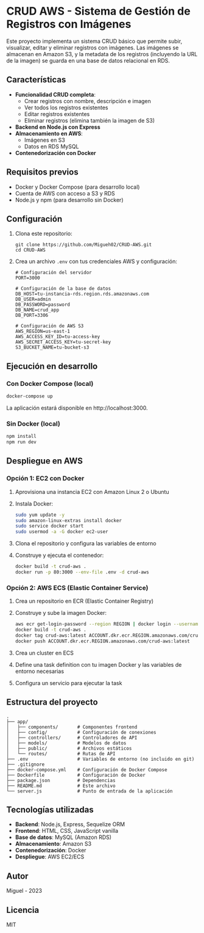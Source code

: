 # CRUD AWS - Sistema de Gestión de Registros con Imágenes

Este proyecto implementa un sistema CRUD básico que permite subir, visualizar, editar y eliminar registros con imágenes. Las imágenes se almacenan en Amazon S3, y la metadata de los registros (incluyendo la URL de la imagen) se guarda en una base de datos relacional en RDS.

## Características

- **Funcionalidad CRUD completa**:
  - Crear registros con nombre, descripción e imagen
  - Ver todos los registros existentes
  - Editar registros existentes
  - Eliminar registros (elimina también la imagen de S3)
- **Backend en Node.js con Express**
- **Almacenamiento en AWS**:
  - Imágenes en S3
  - Datos en RDS MySQL
- **Contenedorización con Docker**

## Requisitos previos

- Docker y Docker Compose (para desarrollo local)
- Cuenta de AWS con acceso a S3 y RDS
- Node.js y npm (para desarrollo sin Docker)

## Configuración

1. Clona este repositorio:
   ```
   git clone https://github.com/Migueh02/CRUD-AWS.git
   cd CRUD-AWS
   ```

2. Crea un archivo `.env` con tus credenciales AWS y configuración:
   ```
   # Configuración del servidor
   PORT=3000

   # Configuración de la base de datos
   DB_HOST=tu-instancia-rds.region.rds.amazonaws.com
   DB_USER=admin
   DB_PASSWORD=password
   DB_NAME=crud_app
   DB_PORT=3306

   # Configuración de AWS S3
   AWS_REGION=us-east-1
   AWS_ACCESS_KEY_ID=tu-access-key
   AWS_SECRET_ACCESS_KEY=tu-secret-key
   S3_BUCKET_NAME=tu-bucket-s3
   ```

## Ejecución en desarrollo

### Con Docker Compose (local)

```bash
docker-compose up
```

La aplicación estará disponible en http://localhost:3000.

### Sin Docker (local)

```bash
npm install
npm run dev
```

## Despliegue en AWS

### Opción 1: EC2 con Docker

1. Aprovisiona una instancia EC2 con Amazon Linux 2 o Ubuntu
2. Instala Docker:
   ```bash
   sudo yum update -y
   sudo amazon-linux-extras install docker
   sudo service docker start
   sudo usermod -a -G docker ec2-user
   ```

3. Clona el repositorio y configura las variables de entorno
4. Construye y ejecuta el contenedor:
   ```bash
   docker build -t crud-aws .
   docker run -p 80:3000 --env-file .env -d crud-aws
   ```

### Opción 2: AWS ECS (Elastic Container Service)

1. Crea un repositorio en ECR (Elastic Container Registry)
2. Construye y sube la imagen Docker:
   ```bash
   aws ecr get-login-password --region REGION | docker login --username AWS --password-stdin ACCOUNT.dkr.ecr.REGION.amazonaws.com
   docker build -t crud-aws .
   docker tag crud-aws:latest ACCOUNT.dkr.ecr.REGION.amazonaws.com/crud-aws:latest
   docker push ACCOUNT.dkr.ecr.REGION.amazonaws.com/crud-aws:latest
   ```

3. Crea un cluster en ECS
4. Define una task definition con tu imagen Docker y las variables de entorno necesarias
5. Configura un servicio para ejecutar la task

## Estructura del proyecto

```
.
├── app/
│   ├── components/       # Componentes frontend
│   ├── config/           # Configuración de conexiones
│   ├── controllers/      # Controladores de API
│   ├── models/           # Modelos de datos
│   ├── public/           # Archivos estáticos
│   └── routes/           # Rutas de API
├── .env                  # Variables de entorno (no incluido en git)
├── .gitignore
├── docker-compose.yml    # Configuración de Docker Compose
├── Dockerfile            # Configuración de Docker
├── package.json          # Dependencias
├── README.md             # Este archivo
└── server.js             # Punto de entrada de la aplicación
```

## Tecnologías utilizadas

- **Backend**: Node.js, Express, Sequelize ORM
- **Frontend**: HTML, CSS, JavaScript vanilla
- **Base de datos**: MySQL (Amazon RDS)
- **Almacenamiento**: Amazon S3
- **Contenedorización**: Docker
- **Despliegue**: AWS EC2/ECS

## Autor

Miguel - 2023

## Licencia

MIT 